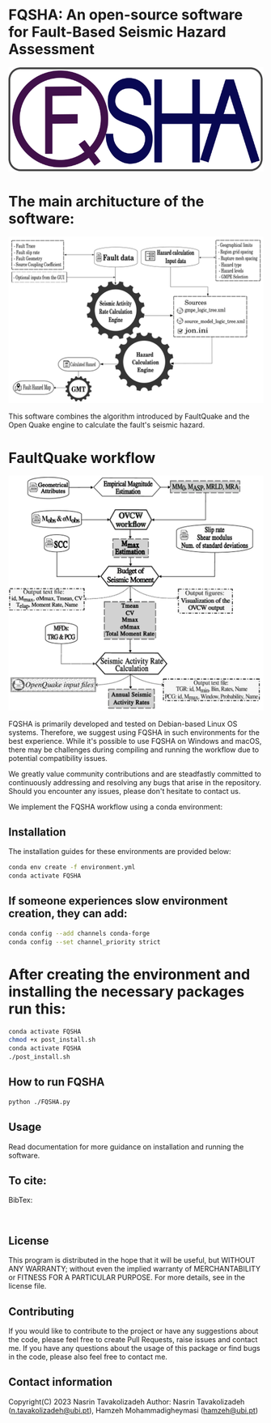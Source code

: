 #  FQSHA: An open-source software for Fault-Based Seismic Hazard Assessment

![FQSHA](https://github.com/GeoSignalAnalysis/FQSHA/blob/main/logo-1.png)

# The main architucture of the software:

![FQSHA](https://github.com/GeoSignalAnalysis/FQSHA/blob/main/Software_architecture.png)


This software combines the algorithm introduced by FaultQuake and the Open Quake engine to calculate the fault's seismic hazard.


# FaultQuake workflow

![FaultQuake](https://github.com/GeoSignalAnalysis/FaultQuake/blob/main/FaultQuake_workflow.png)


FQSHA is primarily developed and tested on Debian-based Linux OS systems. Therefore, we suggest using FQSHA in such environments for the best experience. While it's possible to use FQSHA on Windows and macOS, there may be challenges during compiling and running the workflow due to potential compatibility issues.

We greatly value community contributions and are steadfastly committed to continuously addressing and resolving any bugs that arise in the repository. Should you encounter any issues, please don't hesitate to contact us.

We implement the FQSHA workflow using a conda environment:

## Installation
The installation guides for these environments are provided below:

```bash
conda env create -f environment.yml
conda activate FQSHA
```


## If someone experiences slow environment creation, they can add:


```bash
conda config --add channels conda-forge
conda config --set channel_priority strict
```


# After creating the environment and installing the necessary packages run this:

```bash
conda activate FQSHA
chmod +x post_install.sh
conda activate FQSHA
./post_install.sh
```



## How to run FQSHA 

```bash
python ./FQSHA.py
```



## Usage 

Read documentation for more guidance on installation and running the software.
 

## To cite: 


BibTex:
```


```

## License 
This program is distributed in the hope that it will be useful, but WITHOUT ANY WARRANTY; without even the implied warranty of MERCHANTABILITY or FITNESS FOR A PARTICULAR PURPOSE. For more details, see in the license file.

## Contributing
If you would like to contribute to the project or have any suggestions about the code, please feel free to create Pull Requests, raise issues and contact me. 
If you have any questions about the usage of this package or find bugs in the code, please also feel free to contact me.

## Contact information 
Copyright(C) 2023 Nasrin Tavakolizadeh 
Author: Nasrin Tavakolizadeh (n.tavakolizadeh@ubi.pt), Hamzeh Mohammadigheymasi (hamzeh@ubi.pt)


